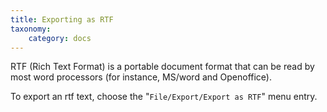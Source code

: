```yaml
---
title: Exporting as RTF
taxonomy:
    category: docs
---
```


RTF (Rich Text Format) is a portable document format that can be read by most word processors (for instance, MS/word and Openoffice).

To export an rtf text, choose the "`File/Export/Export as RTF`" menu entry.
